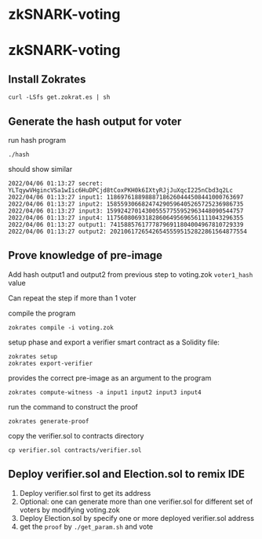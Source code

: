 # zkSNARK-voting
# zkSNARK-voting

## Install Zokrates
```
curl -LSfs get.zokrat.es | sh
```

## Generate the hash output for voter

run hash program
```
./hash
```
should show similar
```
2022/04/06 01:13:27 secret: YLTqywVHgincVSa1wIic6HuDPCjd8tCoxPKH0k6IXtyRJjJuXqcI225nCbd3q2Lc
2022/04/06 01:13:27 input1: 118697618898887186260444508441000763697
2022/04/06 01:13:27 input2: 158559306682474290596405265725236986735
2022/04/06 01:13:27 input3: 159924270143005557755952963448090544757
2022/04/06 01:13:27 input4: 117560806931828606495696561111043296355
2022/04/06 01:13:27 output1: 74158857617778796911804004967810729339
2022/04/06 01:13:27 output2: 202106172654265455595152822861564877554
```

## Prove knowledge of pre-image

Add hash output1 and output2 from previous step to voting.zok `voter1_hash` value

Can repeat the step if more than 1 voter

compile the program
```
zokrates compile -i voting.zok
```

setup phase and export a verifier smart contract as a Solidity file:
```
zokrates setup
zokrates export-verifier
```

provides the correct pre-image as an argument to the program
```
zokrates compute-witness -a input1 input2 input3 input4
```

run the command to construct the proof
```
zokrates generate-proof
```

copy the verifier.sol to contracts directory
```
cp verifier.sol contracts/verifier.sol
```

## Deploy verifier.sol and Election.sol to remix IDE

1. Deploy verifier.sol first to get its address
2. Optional: one can generate more than one verifier.sol for different set of voters by modifying voting.zok
3. Deploy Election.sol by specify one or more deployed verifier.sol address
4. get the `proof` by `./get_param.sh` and vote
